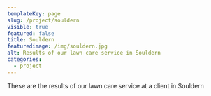 ```yaml
---
templateKey: page
slug: /project/souldern
visible: true
featured: false
title: Souldern
featuredimage: /img/souldern.jpg
alt: Results of our lawn care service in Souldern
categories:
  - project
---
```


These are the results of our lawn care service at a client in Souldern
